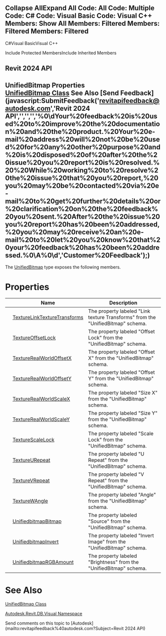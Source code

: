﻿

Collapse AllExpand All Code: All Code: Multiple Code: C# Code: Visual Basic Code: Visual C++  Members: Show All Members: Filtered Members: Filtered Members: Filtered   
---  
  
C#Visual BasicVisual C++

Include Protected MembersInclude Inherited Members

Revit 2024 API  
---  
UnifiedBitmap Properties  
[UnifiedBitmap Class](de22f405-e0d8-e50a-096f-7e199c64fd00.md) See Also [Send Feedback](javascript:SubmitFeedback\('revitapifeedback@autodesk.com','Revit 2024 API','','','','%0\\dYour%20feedback%20is%20used%20to%20improve%20the%20documentation%20and%20the%20product.%20Your%20e-mail%20address%20will%20not%20be%20used%20for%20any%20other%20purpose%20and%20is%20disposed%20of%20after%20the%20issue%20you%20report%20is%20resolved.%20%20While%20working%20to%20resolve%20the%20issue%20that%20you%20report,%20you%20may%20be%20contacted%20via%20e-mail%20to%20get%20further%20details%20or%20clarification%20on%20the%20feedback%20you%20sent.%20After%20the%20issue%20you%20report%20has%20been%20addressed,%20you%20may%20receive%20an%20e-mail%20to%20let%20you%20know%20that%20your%20feedback%20has%20been%20addressed.%0\\A%0\\d','Customer%20Feedback'\);)  
---  
  
The [UnifiedBitmap](de22f405-e0d8-e50a-096f-7e199c64fd00.md) type exposes the following members.

# Properties

|  | Name | Description |
| --- | --- | --- |
|  | [TextureLinkTextureTransforms](31f80d3b-2533-3162-834e-5ad7b12e0485.md) | The property labeled "Link texture Transforms" from the "UnifiedBitmap" schema. |
|  | [TextureOffsetLock](c3949960-57e9-af40-9089-b98358d262b6.md) | The property labeled "Offset Lock" from the "UnifiedBitmap" schema. |
|  | [TextureRealWorldOffsetX](2e9d8537-c2f5-63f7-ed8f-3cf79187884d.md) | The property labeled "Offset X" from the "UnifiedBitmap" schema. |
|  | [TextureRealWorldOffsetY](67039b79-662a-04e5-9e7b-1a7dd721de2f.md) | The property labeled "Offset Y" from the "UnifiedBitmap" schema. |
|  | [TextureRealWorldScaleX](a098bb5f-6806-09bb-b953-20414d813c2b.md) | The property labeled "Size X" from the "UnifiedBitmap" schema. |
|  | [TextureRealWorldScaleY](7eb68149-e800-83c5-76cd-8bf0f1b5f48b.md) | The property labeled "Size Y" from the "UnifiedBitmap" schema. |
|  | [TextureScaleLock](4ea03509-9ed3-63f2-6994-13e82d10a279.md) | The property labeled "Scale Lock" from the "UnifiedBitmap" schema. |
|  | [TextureURepeat](2d4a8b51-207f-748b-216e-b95d0157ed87.md) | The property labeled "U Repeat" from the "UnifiedBitmap" schema. |
|  | [TextureVRepeat](4f27d9ff-9a06-d4e8-16a2-87c152bc8fca.md) | The property labeled "V Repeat" from the "UnifiedBitmap" schema. |
|  | [TextureWAngle](70228034-f9d6-d90f-978c-e888675f5043.md) | The property labeled "Angle" from the "UnifiedBitmap" schema. |
|  | [UnifiedbitmapBitmap](5cad9946-8498-9b0f-544d-d2328e5960b7.md) | The property labeled "Source" from the "UnifiedBitmap" schema. |
|  | [UnifiedbitmapInvert](f0f20769-4edf-af56-a665-8f13edbb85cf.md) | The property labeled "Invert Image" from the "UnifiedBitmap" schema. |
|  | [UnifiedbitmapRGBAmount](4e239ace-46c6-4580-2db3-1ec181237beb.md) | The property labeled "Brightness" from the "UnifiedBitmap" schema. |
  
# See Also

[UnifiedBitmap Class](de22f405-e0d8-e50a-096f-7e199c64fd00.md)

[Autodesk.Revit.DB.Visual Namespace](f5a10581-6ac2-be19-0e32-f87d05bc8b83.md)

Send comments on this topic to [Autodesk](mailto:revitapifeedback%40autodesk.com?Subject=Revit 2024 API)